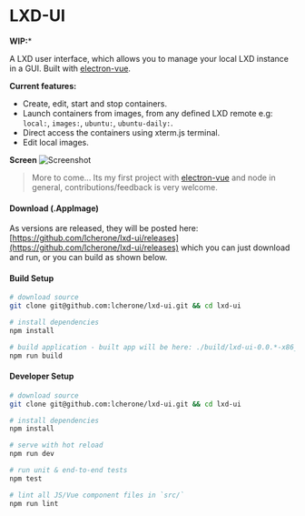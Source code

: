 
# LXD-UI

**WIP:***

A LXD user interface, which allows you to manage your local LXD instance in a GUI. Built with [electron-vue](https://github.com/SimulatedGREG/electron-vue).

**Current features:**

 - Create, edit, start and stop containers.
 - Launch containers from images, from any defined LXD remote e.g: `local:`, `images:`, `ubuntu:`, `ubuntu-daily:`.
 - Direct access the containers using xterm.js terminal.
 - Edit local images.

**Screen**
![Screenshot](https://i.imgur.com/zQDknja.gif)

> More to come... Its my first project with [electron-vue](https://github.com/SimulatedGREG/electron-vue) and node in general, contributions/feedback is very welcome.

#### Download (.AppImage)

As versions are released, they will be posted here: [https://github.com/lcherone/lxd-ui/releases](https://github.com/lcherone/lxd-ui/releases) 
which you can just download and run, or you can build as shown below.

#### Build Setup

``` bash
# download source
git clone git@github.com:lcherone/lxd-ui.git && cd lxd-ui

# install dependencies
npm install

# build application - built app will be here: ./build/lxd-ui-0.0.*-x86_64.AppImage
npm run build

```

#### Developer Setup

``` bash
# download source
git clone git@github.com:lcherone/lxd-ui.git && cd lxd-ui

# install dependencies
npm install

# serve with hot reload
npm run dev

# run unit & end-to-end tests
npm test

# lint all JS/Vue component files in `src/`
npm run lint

